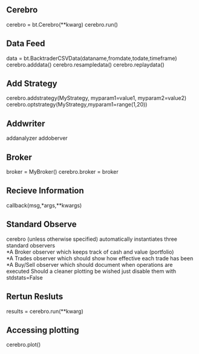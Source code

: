 ## Cerebro
cerebro = bt.Cerebro(**kwarg)
cerebro.run()


## Data Feed
data = bt.BacktraderCSVData(dataname,fromdate,todate,timeframe)
cerebro.adddata()
cerebro.resampledata()
cerebro.replaydata()

## Add Strategy
cerebro.addstrategy(MyStrategy, myparam1=value1, myparam2=value2)
cerebro.optstrategy(MyStrategy,myparam1=range(1,20))

## Addwriter
addanalyzer
addoberver 

## Broker
broker = MyBroker()
cerebro.broker = broker

## Recieve Information 
callback(msg,*args,**kwargs)

## Standard Observe 
cerebro (unless otherwise specified) automatically instantiates three standard observers\
\*A Broker observer which keeps track of cash and value (portfolio)\
\*A Trades observer which should show how effective each trade has been\
\*A Buy/Sell observer which should document when operations are executed
Should a cleaner plotting be wished just disable them with stdstats=False

## Rertun Resluts
results = cerebro.run(**kwarg)

## Accessing plotting 
cerebro.plot() 